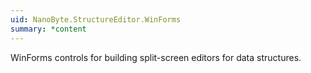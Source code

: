 ```yaml
---
uid: NanoByte.StructureEditor.WinForms
summary: *content
---
```

WinForms controls for building split-screen editors for data structures.
